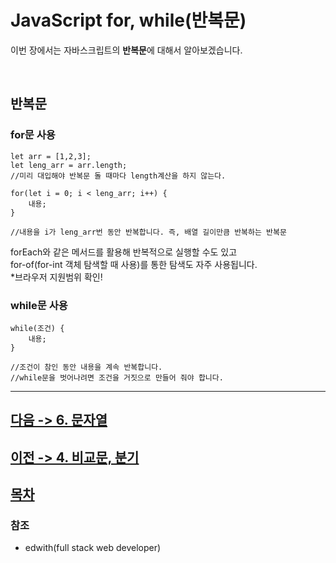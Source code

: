 JavaScript for, while(반복문)
================
이번 장에서는 자바스크립트의 **반복문**에 대해서 알아보겠습니다.

<br>

## 반복문
### for문 사용
```
let arr = [1,2,3];
let leng_arr = arr.length;
//미리 대입해야 반복문 돌 때마다 length계산을 하지 않는다.

for(let i = 0; i < leng_arr; i++) {
    내용;
}

//내용을 i가 leng_arr번 동안 반복합니다. 즉, 배열 길이만큼 반복하는 반복문

```

forEach와 같은 메서드를 활용해 반복적으로 실행할 수도 있고<br>
for-of(for-int 객체 탐색할 때 사용)를 통한 탐색도 자주 사용됩니다.<br>
*브라우저 지원범위 확인!


### while문 사용
```
while(조건) {
    내용;
}

//조건이 참인 동안 내용을 계속 반복합니다.
//while문을 벗어나려면 조건을 거짓으로 만들어 줘야 합니다. 
```

---

## [다음 -> 6. 문자열](https://github.com/fed-gren/Web-Study/blob/master/JavaScript/6_문자열.md)
## [이전 -> 4. 비교문, 분기](https://github.com/fed-gren/Web-Study/blob/master/JavaScript/_비교문_분기.md)
## [목차](https://github.com/fed-gren/Web-Study/blob/master/JavaScript/README.md)

### 참조

- edwith(full stack web developer)